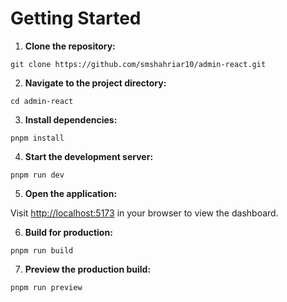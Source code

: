 # Getting Started

1. **Clone the repository:**

`git clone https://github.com/smshahriar10/admin-react.git`

2. **Navigate to the project directory:**

`cd admin-react`

3. **Install dependencies:**

`pnpm install`

4. **Start the development server:**

`pnpm run dev`

5. **Open the application:**

Visit [http://localhost:5173](http://localhost:5173) in your browser to view the dashboard.

6. **Build for production:**

`pnpm run build`

7. **Preview the production build:**

`pnpm run preview`